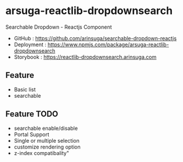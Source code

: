 # arsuga-reactlib-dropdownsearch
Searchable Dropdown - Reactjs Component

 - GitHub : https://github.com/arinsuga/searchable-dropdown-reactjs
 - Deployment : https://www.npmjs.com/package/arsuga-reactlib-dropdownsearch
 - Storybook : https://reactlib-dropdownsearch.arinsuga.com

## Feature
- Basic list
- searchable

## Feature TODO
- searchable enable/disable
- Portal Support
- Single or multiple selection
- customize rendering option
- z-index compatibality"
